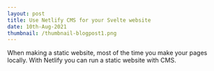 ```yaml
---
layout: post
title: Use Netlify CMS for your Svelte website
date: 10th-Aug-2021
thumbnail: /thumbnail-blogpost1.png
---
```

When making a static website, most of the time you make your pages locally. With Netlify you can run a static website with CMS.